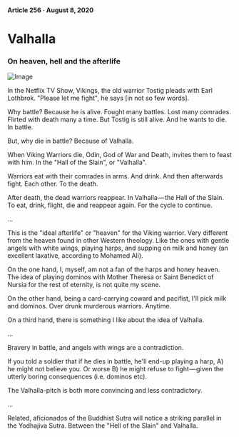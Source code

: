 #### Article 256 · August 8, 2020

# Valhalla

### On heaven, hell and the afterlife

![Image](https://cdn-images-1.medium.com/max/800/1*HB4Fu996pEg3BorlG1_zuw.jpeg)

In the Netflix TV Show, Vikings, the old warrior Tostig pleads with Earl Lothbrok. "Please let me fight", he says [in not so few words].

Why battle? Because he is alive. Fought many battles. Lost many comrades. Flirted with death many a time. But Tostig is still alive. And he wants to die. In battle.

But, why die in battle? Because of Valhalla.

When Viking Warriors die, Odin, God of War and Death, invites them to feast with him. In the "Hall of the Slain", or "Valhalla".

Warriors eat with their comrades in arms. And drink. And then afterwards fight. Each other. To the death.

After death, the dead warriors reappear. In Valhalla — the Hall of the Slain. To eat, drink, flight, die and reappear again. For the cycle to continue.

...

This is the "ideal afterlife" or "heaven" for the Viking warrior. Very different from the heaven found in other Western theology. Like the ones with gentle angels with white wings, playing harps, and supping on milk and honey (an excellent laxative, according to Mohamed Ali).

On the one hand, I, myself, am not a fan of the harps and honey heaven. The idea of playing dominos with Mother Theresa or Saint Benedict of Nursia for the rest of eternity, is not quite my scene.

On the other hand, being a card-carrying coward and pacifist, I'll pick milk and dominos. Over drunk murderous warriors. Anytime.

On a third hand, there is something I like about the idea of Valhalla.

...

Bravery in battle, and angels with wings are a contradiction.

If you told a soldier that if he dies in battle, he'll end-up playing a harp, A) he might not believe you. Or worse B) he might refuse to fight — given the utterly boring consequences (i.e. dominos etc).

The Valhalla-pitch is both more convincing and less contradictory.

...

Related, aficionados of the Buddhist Sutra will notice a striking parallel in the Yodhajiva Sutra. Between the "Hell of the Slain" and Valhalla.